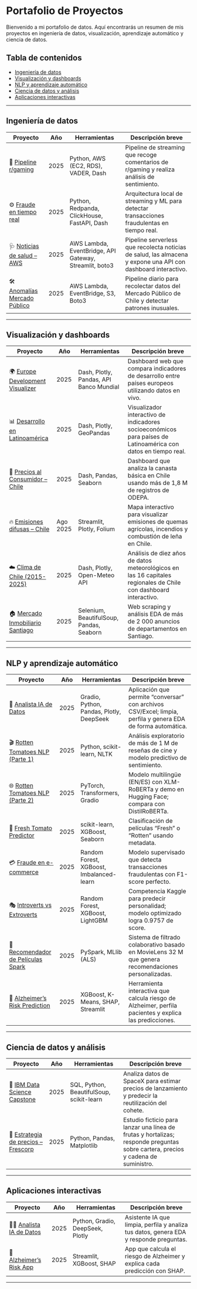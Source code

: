 #  Portafolio de Proyectos

Bienvenido a mi portafolio de datos. Aquí encontrarás un resumen de mis proyectos en ingeniería de datos, visualización, aprendizaje automático y ciencia de datos.

## Tabla de contenidos
- [Ingeniería de datos](#ingeniería-de-datos)
- [Visualización y dashboards](#visualización-y-dashboards)
- [NLP y aprendizaje automático](#nlp-y-aprendizaje-automático)
- [Ciencia de datos y análisis](#ciencia-de-datos-y-análisis)
- [Aplicaciones interactivas](#aplicaciones-interactivas)

---

## Ingeniería de datos

| Proyecto | Año | Herramientas | Descripción breve |
|---|---|---|---|
| 🔄 [Pipeline r/gaming](https://github.com/Ricardouchub/Streaming-Data-Pipeline-subreddit-gaming) | 2025 | Python, AWS (EC2, RDS), VADER, Dash | Pipeline de streaming que recoge comentarios de r/gaming y realiza análisis de sentimiento. |
| ⚙️ [Fraude en tiempo real](https://github.com/Ricardouchub/Pipeline-Deteccion-de-fraudes-a-tiempo-real) |  2025 | Python, Redpanda, ClickHouse, FastAPI, Dash | Arquitectura local de streaming y ML para detectar transacciones fraudulentas en tiempo real. |
| 🩺 [Noticias de salud – AWS](https://github.com/Ricardouchub/Pipeline-Noticias-Salud-AWS) | 2025 | AWS Lambda, EventBridge, API Gateway, Streamlit, boto3 | Pipeline serverless que recolecta noticias de salud, las almacena y expone una API con dashboard interactivo. |
| 🛠 [Anomalías Mercado Público](https://github.com/Ricardouchub/Analisis-Mercado-Publico-extraccion-datos-API) | 2025 | AWS Lambda, EventBridge, S3, Boto3 | Pipeline diario para recolectar datos del Mercado Público de Chile y detectar patrones inusuales. |

---

## Visualización y dashboards

| Proyecto | Año | Herramientas | Descripción breve |
|---|---|---|---|
| 🌍 [Europe Development Visualizer](https://github.com/Ricardouchub/Europe-Development-Visualizer) | 2025 | Dash, Plotly, Pandas, API Banco Mundial | Dashboard web que compara indicadores de desarrollo entre países europeos utilizando datos en vivo. |
| 📊 [Desarrollo en Latinoamérica](https://github.com/Ricardouchub/Visualizador-de-Desarrollo-de-Latinoamerica) | 2025 | Dash, Plotly, GeoPandas | Visualizador interactivo de indicadores socioeconómicos para países de Latinoamérica con datos en tiempo real. |
| 🛒 [Precios al Consumidor – Chile](https://github.com/Ricardouchub/Analisis-precio-consumidor) | 2025 | Dash, Pandas, Seaborn | Dashboard que analiza la canasta básica en Chile usando más de 1,8 M de registros de ODEPA. |
| 🔥 [Emisiones difusas – Chile](https://github.com/Ricardouchub/Mapa-Interactivo-de-Emisiones-por-Quemas-y-Combustion-en-Chile) | Ago 2025 | Streamlit, Plotly, Folium | Mapa interactivo para visualizar emisiones de quemas agrícolas, incendios y combustión de leña en Chile. |
| ☁️ [Clima de Chile (2015-2025)](https://github.com/Ricardouchub/Proyecto-clima-Chile-API-dashboard) | 2025 | Dash, Plotly, Open-Meteo API | Análisis de diez años de datos meteorológicos en las 16 capitales regionales de Chile con dashboard interactivo. |
| 🏠 [Mercado Inmobiliario Santiago](https://github.com/Ricardouchub/Web-Scraping-Mercadolibre-Inmuebles) | 2025 | Selenium, BeautifulSoup, Pandas, Seaborn | Web scraping y análisis EDA de más de 2 000 anuncios de departamentos en Santiago. |

---

## NLP y aprendizaje automático

| Proyecto | Año | Herramientas | Descripción breve |
|---|---|---|---|
| 🤖 [Analista IA de Datos](https://github.com/Ricardouchub/Analista-de-datos-app) | 2025 | Gradio, Python, Pandas, Plotly, DeepSeek | Aplicación que permite “conversar” con archivos CSV/Excel; limpia, perfila y genera EDA de forma automática. |
| 🎬 [Rotten Tomatoes NLP (Parte 1)](https://github.com/Ricardouchub/Rotten-tomatoes-critics-nlp) | 2025 | Python, scikit-learn, NLTK | Análisis exploratorio de más de 1 M de reseñas de cine y modelo predictivo de sentimiento. |
| 🌐 [Rotten Tomatoes NLP (Parte 2)](https://github.com/Ricardouchub/Rotten-tomatoes-critics-nlp-2) | 2025 | PyTorch, Transformers, Gradio | Modelo multilingüe (EN/ES) con XLM-RoBERTa y demo en Hugging Face; compara con DistilRoBERTa. |
| 🍅 [Fresh Tomato Predictor](https://github.com/Ricardouchub/Fresh-tomato-predictor) | 2025 | scikit-learn, XGBoost, Seaborn | Clasificación de películas “Fresh” o “Rotten” usando metadata. |
| 💳 [Fraude en e-commerce](https://github.com/Ricardouchub/Deteccion-de-fraude-en-Ecommerce) | 2025 | Random Forest, XGBoost, Imbalanced-learn | Modelo supervisado que detecta transacciones fraudulentas con F1-score perfecto. |
| 🎭 [Introverts vs Extroverts](https://github.com/Ricardouchub/Predict-the-Introverts-from-the-Extroverts-Kaggle-Competition) | 2025 | Random Forest, XGBoost, LightGBM | Competencia Kaggle para predecir personalidad; modelo optimizado logra 0.9757 de score. |
| 🎥 [Recomendador de Películas Spark](https://github.com/Ricardouchub/Sistema-de-Recomendacion-de-Peliculas-con-Apache-Spark) | 2025 | PySpark, MLlib (ALS) | Sistema de filtrado colaborativo basado en MovieLens 32 M que genera recomendaciones personalizadas. |
| 🧠 [Alzheimer’s Risk Prediction](https://github.com/Ricardouchub/Alzheimers-disease-risk-prediction-project) | 2025 | XGBoost, K-Means, SHAP, Streamlit | Herramienta interactiva que calcula riesgo de Alzheimer, perfila pacientes y explica las predicciones. |

---

## Ciencia de datos y análisis

| Proyecto | Año | Herramientas | Descripción breve |
|---|---|---|---|
| 🚀 [IBM Data Science Capstone](https://github.com/Ricardouchub/IBM-Data-Science-Capstone-Project-for-Coursera) | 2025 | SQL, Python, BeautifulSoup, scikit-learn | Analiza datos de SpaceX para estimar precios de lanzamiento y predecir la reutilización del cohete. |
| 🧾 [Estrategia de precios – Frescorp](https://github.com/Ricardouchub/Analisis-Estrategico-de-Precios) | 2025 | Python, Pandas, Matplotlib | Estudio ficticio para lanzar una línea de frutas y hortalizas; responde preguntas sobre cartera, precios y cadena de suministro. |

---

## Aplicaciones interactivas

| Proyecto | Año | Herramientas | Descripción breve |
|---|---|---|---|
| 🧑‍💻 [Analista IA de Datos](https://github.com/Ricardouchub/Analista-de-datos-app) | 2025 | Python, Gradio, DeepSeek, Plotly | Asistente IA que limpia, perfila y analiza tus datos, genera EDA y responde preguntas. |
| 🧠 [Alzheimer’s Risk App](https://github.com/Ricardouchub/Alzheimers-disease-risk-prediction-project) | 2025 | Streamlit, XGBoost, SHAP | App que calcula el riesgo de Alzheimer y explica cada predicción con SHAP. |

---
